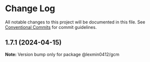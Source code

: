 # Change Log

All notable changes to this project will be documented in this file.
See [Conventional Commits](https://conventionalcommits.org) for commit guidelines.

## 1.7.1 (2024-04-15)

**Note:** Version bump only for package @lexmin0412/gcm
